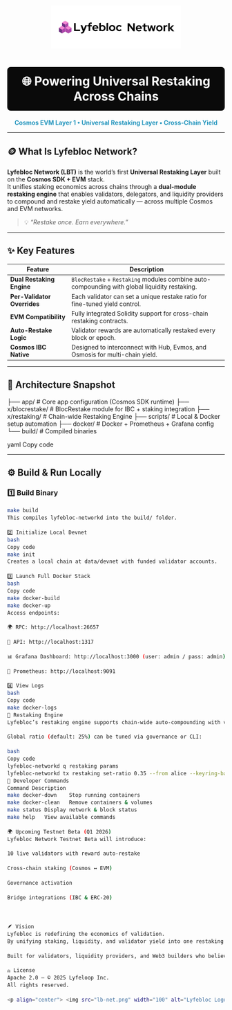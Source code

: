 <p align="center">
  <img src="lb-net.png" alt="Lyfebloc Network Logo" width="300"/>
</p>

<h1 align="center" style="color:white;background-color:#0a0a0a;padding:16px;border-radius:8px;">
  🌐 Powering Universal Restaking Across Chains
</h1>

<p align="center">
  <b style="color:#2596be;">Cosmos EVM Layer 1 • Universal Restaking Layer • Cross-Chain Yield</b>
</p>

---

## 🪙 What Is Lyfebloc Network?

**Lyfebloc Network (LBT)** is the world’s first **Universal Restaking Layer** built on the **Cosmos SDK + EVM** stack.  
It unifies staking economics across chains through a **dual-module restaking engine** that enables validators, delegators, and liquidity providers to compound and restake yield automatically — across multiple Cosmos and EVM networks.

> 💡 *“Restake once. Earn everywhere.”*

---

## ✨ Key Features

| Feature | Description |
|----------|--------------|
| **Dual Restaking Engine** | `BlocRestake` + `Restaking` modules combine auto-compounding with global liquidity restaking. |
| **Per-Validator Overrides** | Each validator can set a unique restake ratio for fine-tuned yield control. |
| **EVM Compatibility** | Fully integrated Solidity support for cross-chain restaking contracts. |
| **Auto-Restake Logic** | Validator rewards are automatically restaked every block or epoch. |
| **Cosmos IBC Native** | Designed to interconnect with Hub, Evmos, and Osmosis for multi-chain yield. |

---

## 🧠 Architecture Snapshot

├── app/ # Core app configuration (Cosmos SDK runtime)
├── x/blocrestake/ # BlocRestake module for IBC + staking integration
├── x/restaking/ # Chain-wide Restaking Engine
├── scripts/ # Local & Docker setup automation
├── docker/ # Docker + Prometheus + Grafana config
└── build/ # Compiled binaries

yaml
Copy code

---

## ⚙️ Build & Run Locally

### 1️⃣ Build Binary

```bash
make build
This compiles lyfebloc-networkd into the build/ folder.

2️⃣ Initialize Local Devnet
bash
Copy code
make init
Creates a local chain at data/devnet with funded validator accounts.

3️⃣ Launch Full Docker Stack
bash
Copy code
make docker-build
make docker-up
Access endpoints:

🌍 RPC: http://localhost:26657

🧠 API: http://localhost:1317

📊 Grafana Dashboard: http://localhost:3000 (user: admin / pass: admin)

📡 Prometheus: http://localhost:9091

4️⃣ View Logs
bash
Copy code
make docker-logs
🔄 Restaking Engine
Lyfebloc’s restaking engine supports chain-wide auto-compounding with validator-level overrides.

Global ratio (default: 25%) can be tuned via governance or CLI:

bash
Copy code
lyfebloc-networkd q restaking params
lyfebloc-networkd tx restaking set-ratio 0.35 --from alice --keyring-backend test
🧩 Developer Commands
Command	Description
make docker-down	Stop running containers
make docker-clean	Remove containers & volumes
make status	Display network & block status
make help	View available commands

🌍 Upcoming Testnet Beta (Q1 2026)
Lyfebloc Network Testnet Beta will introduce:

10 live validators with reward auto-restake

Cross-chain staking (Cosmos ↔ EVM)

Governance activation

Bridge integrations (IBC & ERC-20)



🪶 Vision
Lyfebloc is redefining the economics of validation.
By unifying staking, liquidity, and validator yield into one restaking layer, Lyfebloc creates a sustainable cross-chain economy where every chain can earn — not just stake.

Built for validators, liquidity providers, and Web3 builders who believe in the future of sovereign yield.

⚖️ License
Apache 2.0 — © 2025 Lyfeloop Inc.
All rights reserved.

<p align="center"> <img src="lb-net.png" width="100" alt="Lyfebloc Logo"/><br/> <b>Powering Universal Restaking Across Chains</b> </p> `
